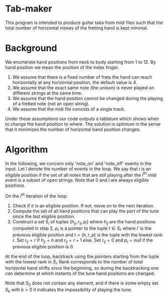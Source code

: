 # Tab-maker

This program is intended to produce guitar tabs from midi files such that the total number of horizontal moves of the fretting hand is kept minimal.

# Background

We enumerate hand positions from neck to body starting from 1 to 12. By hand position we mean the position of the index finger. 

1. We assume that there is a fixed number of frets the hand can reach horizontally at any horizontal position, the default value is 4.
2. We assume that the exact same note (the unison) is never played on different strings at the same time.
3. We assume that the hand position cannot be changed during the playing of a fretted note (not an open string).
4. We assume that the midi file consists of a single track.

Under these assumptions our code outputs a tablature which shows when to change the hand position to where. The solution is optimum in the sense that it minimizes the number of horizontal hand position changes.

# Algorithm
In the following, we concern only 'note_on' and 'note_off' events in the input. Let $l$ denote the number of events in the loop. We say that $i$ is an eligible position if the set of all notes that are still playing after the $i^{th}$ midi event is a subset of open strings. Note that 0 and $l$ are always eligible positions.


On the $i^{th}$ iteration of the loop:
1. Check if it is an eligible position. If not, move on to the next iteration.
2. Compute the set of all hand positions that can play the part of the tune since the last eligible position.
3. Construct a set $S_i$ of tuples $(h_{ij}, r_{ij}, p_i)$ where $h_{ij}$ are the hand positions computed in step 2, $p_i$ is a pointer to the tuple $t \in S_{i'}$ where $i'$ is the previous eligible position and $t = (h,r,p)$ is the tuple with the lowest rank $r$. Set $r_{ij} = r$ if $h_{ij} = h$ and $r_{ij} = r + 1$ else. Set $r_{ij} = 0$ and $p_i = null$ if the previous eligible position is 0.

At the end of the loop, backtrack using the pointers starting from the tuple with the lowest rank in $S_l$. Rank corresponds to the number of total horizontal hand shifts since the beginning, so during the backtracking one can determine at which instants of the tune hand positions are changed.

Note that $S_0$ does not contain any element, and if there is some empty set $S_k$ with $k>0$ it indicates the impossibility of playing the tune.
